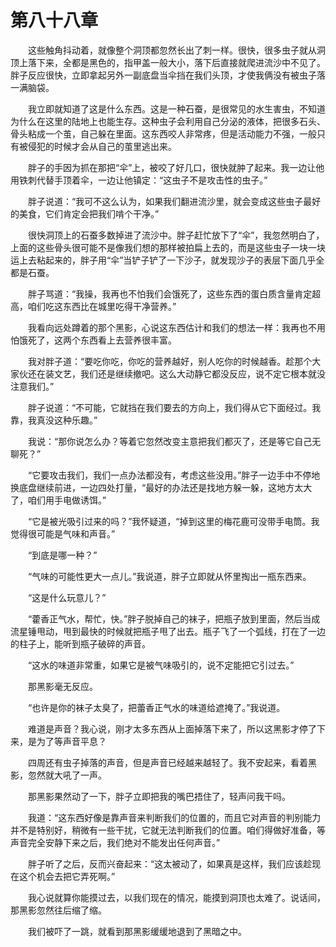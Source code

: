 # 第八十八章


　　这些触角抖动着，就像整个洞顶都忽然长出了刺一样。很快，很多虫子就从洞顶上落下来，全都是黑色的，指甲盖一般大小，落下后直接就爬进流沙中不见了。胖子反应很快，立即拿起另外一副底盘当伞挡在我们头顶，才使我俩没有被虫子落一满脑袋。

　　我立即就知道了这是什么东西。这是一种石蚕，是很常见的水生害虫，不知道为什么在这里的陆地上也能生存。这种虫子会利用自己分泌的液体，把很多石头、骨头粘成一个茧，自己躲在里面。这东西咬人非常疼，但是活动能力不强，一般只有被侵犯的时候才会从自己的茧里逃出来。

　　胖子的手因为抓在那把“伞”上，被咬了好几口，很快就肿了起来。我一边让他用铁刺代替手顶着伞，一边让他镇定：“这虫子不是攻击性的虫子。”

　　胖子说道：“我可不这么认为，如果我们翻进流沙里，就会变成这些虫子最好的美食，它们肯定会把我们啃个干净。”

　　很快洞顶上的石蚕多数掉进了流沙中。胖子赶忙放下了“伞”，我忽然明白了，上面的这些骨头很可能不是像我们想的那样被拍扁上去的，而是这些虫子一块一块运上去粘起来的，胖子用“伞”当铲子铲了一下沙子，就发现沙子的表层下面几乎全都是石蚕。

　　胖子骂道：“我操，我再也不怕我们会饿死了，这些东西的蛋白质含量肯定超高，咱们吃这东西比在城里吃得干净营养。”

　　我看向远处蹲着的那个黑影，心说这东西估计和我们的想法一样：我再也不用怕饿死了，这两个东西看上去营养很丰富。

　　我对胖子道：“要吃你吃，你吃的营养越好，别人吃你的时候越香。趁那个大家伙还在装文艺，我们还是继续撤吧。这么大动静它都没反应，说不定它根本就没注意我们。”

　　胖子说道：“不可能，它就挡在我们要去的方向上，我们得从它下面经过。我靠，我真没这种乐趣。”

　　我说：“那你说怎么办？等着它忽然改变主意把我们都灭了，还是等它自己无聊死？”

　　“它要攻击我们，我们一点办法都没有，考虑这些没用。”胖子一边手中不停地换底盘继续前进，一边四处打量，“最好的办法还是找地方躲一躲，这地方太大了，咱们用手电做诱饵。”

　　“它是被光吸引过来的吗？”我怀疑道，“掉到这里的梅花鹿可没带手电筒。我觉得很可能是气味和声音。”

　　“到底是哪一种？”

　　“气味的可能性更大一点儿。”我说道，胖子立即就从怀里掏出一瓶东西来。

　　“这是什么玩意儿？”

　　“藿香正气水，帮忙，快。”胖子脱掉自己的袜子，把瓶子放到里面，然后当成流星锤甩动，甩到最快的时候就把瓶子甩了出去。瓶子飞了一个弧线，打在了一边的柱子上，能听到瓶子破碎的声音。

　　“这水的味道非常重，如果它是被气味吸引的，说不定能把它引过去。”

　　那黑影毫无反应。

　　“也许是你的袜子太臭了，把蕾香正气水的味道给遮掩了。”我说道。

　　难道是声音？我心说，刚才太多东西从上面掉落下来了，所以这黑影才停了下来，是为了等声音平息？

　　四周还有虫子掉落的声音，但是声音已经越来越轻了。我不安起来，看着黑影，忽然就大吼了一声。

　　那黑影果然动了一下，胖子立即把我的嘴巴捂住了，轻声问我干吗。

　　我道：“这东西好像是靠声音来判断我们的位置的，而且它对声音的判别能力并不是特别好，稍微有一些干扰，它就无法判断我们的位置。咱们得做好准备，等声音完全安静下来之后，我们绝对不能发出任何声音。”

　　胖子听了之后，反而兴奋起来：“这太被动了，如果真是这样，我们应该趁现在这个机会去把它弄死啊。”

　　我心说就算你能摸过去，以我们现在的情况，能摸到洞顶也太难了。说话间，那黑影忽然往后缩了缩。

　　我们被吓了一跳，就看到那黑影缓缓地退到了黑暗之中。


